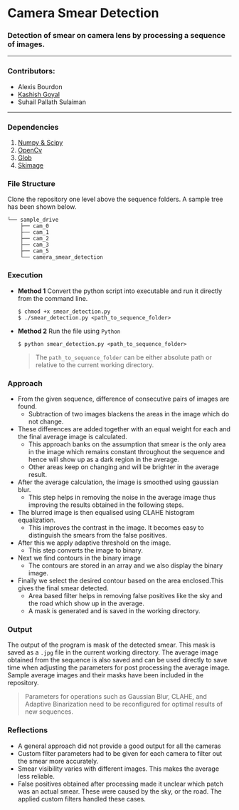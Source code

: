 # Camera Smear Detection
### Detection of  smear on camera lens by processing a sequence of images.
---
### Contributors:

* Alexis Bourdon
* [Kashish Goyal](https://github.com/Kashugoyal)
* Suhail Pallath Sulaiman

---

### Dependencies

1. [Numpy & Scipy](http://www.numpy.org/)
2. [OpenCv](https://opencv.org/)
3. [Glob](https://docs.python.org/3/library/glob.html)
4. [Skimage](http://scikit-image.org/)

### File Structure

Clone the repository one level above the sequence folders. A sample tree has been shown below.
```
└── sample_drive
    ├── cam_0
    ├── cam_1
    ├── cam_2
    ├── cam_3
    ├── cam_5
    └── camera_smear_detection
```

### Execution

* **Method 1**
   Convert the python script into executable and run it directly from the command line.
   ```
   $ chmod +x smear_detection.py
   $ ./smear_detection.py <path_to_sequence_folder>
   ```
* __Method 2__
   Run the file using `Python` 
   ```
   $ python smear_detection.py <path_to_sequence_folder>
   ```
   > The `path_to_sequence_folder` can be either absolute path or relative to the current working directory.


### Approach
* From the given sequence, difference of consecutive pairs of images are found.
   * Subtraction of two images blackens the areas in the image which do not change. 
* These differences are added together with an equal weight for each and the final average image is calculated.
   * This approach banks on the assumption that smear is the only area in the image which remains constant throughout the sequence and hence will show up as a dark region in the average. 
   * Other areas keep on changing and will be brighter in the average result.
* After the average calculation, the image is smoothed using gaussian blur. 
   * This step helps in removing the noise in the average image thus improving the results obtained in the following steps.
* The blurred image is then equalised using CLAHE histogram equalization.
   * This improves the contrast in the image. It becomes easy to distinguish the smears from the false positives.
* After this we apply adaptive threshold on the image.
   * This step converts the image to binary.
* Next we find contours in the binary image
   * The contours are stored in an array and we also display the binary image.
* Finally we select the desired contour based on the area enclosed.This gives the final smear detected.
   * Area based filter helps in removing false positives like the sky and the road which show up in the average.
   * A mask is generated and is saved in the working directory.

### Output 
The output of the program is mask of the detected smear. This mask is saved as a `.jpg` file in the current working directory. The average image obtained from the sequence is also saved and can be used directly to save time when adjusting the parameters for post processing the average image.
Sample average images and their masks have been included in the repository.

> Parameters for operations such as Gaussian Blur, CLAHE, and Adaptive Binarization need to be reconfigured for optimal results of new sequences.

### Reflections
* A general approach did not provide a good output for all the cameras
* Custom filter parameters had to be given for each camera to filter out the smear more accurately.
* Smear visibility varies with different images. This makes the average less reliable. 
* False positives obtained after processing made it unclear which patch was an actual smear. These were caused by the sky, or the road. The applied custom filters handled these cases.


